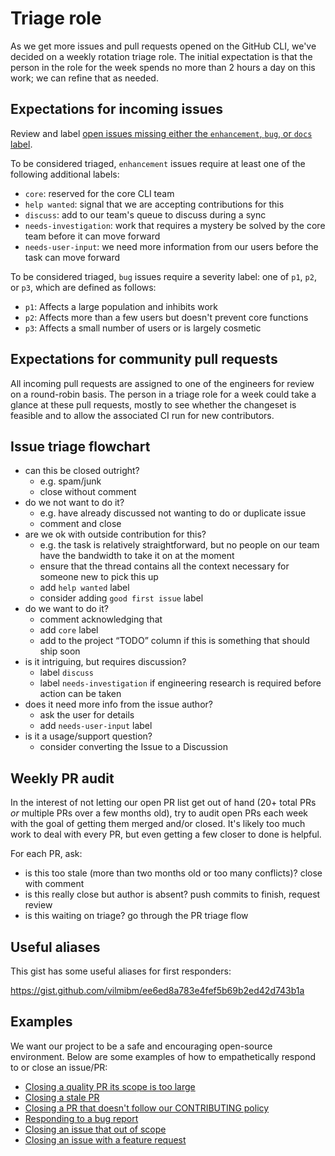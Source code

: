 # Triage role

As we get more issues and pull requests opened on the GitHub CLI, we've decided on a weekly rotation
triage role. The initial expectation is that the person in the role for the week spends no more than
2 hours a day on this work; we can refine that as needed.

## Expectations for incoming issues

Review and label [open issues missing either the `enhancement`, `bug`, or `docs` label](https://github.com/cli/cli/issues?q=is%3Aopen+is%3Aissue+-label%3Abug%2Cenhancement%2Cdocs+).

To be considered triaged, `enhancement` issues require at least one of the following additional labels:

- `core`: reserved for the core CLI team
- `help wanted`: signal that we are accepting contributions for this
- `discuss`: add to our team's queue to discuss during a sync
- `needs-investigation`: work that requires a mystery be solved by the core team before it can move forward
- `needs-user-input`: we need more information from our users before the task can move forward

To be considered triaged, `bug` issues require a severity label: one of `p1`, `p2`, or `p3`, which are defined as follows:
 - `p1`: Affects a large population and inhibits work
 - `p2`: Affects more than a few users but doesn't prevent core functions
 - `p3`: Affects a small number of users or is largely cosmetic

## Expectations for community pull requests

All incoming pull requests are assigned to one of the engineers for review on a round-robin basis.
The person in a triage role for a week could take a glance at these pull requests, mostly to see whether
the changeset is feasible and to allow the associated CI run for new contributors.

## Issue triage flowchart

- can this be closed outright?
  - e.g. spam/junk
  - close without comment
- do we not want to do it?
  - e.g. have already discussed not wanting to do or duplicate issue
  - comment and close
- are we ok with outside contribution for this?
  - e.g. the task is relatively straightforward, but no people on our team have the bandwidth to take it on at the moment
  - ensure that the thread contains all the context necessary for someone new to pick this up
  - add `help wanted` label
  - consider adding `good first issue` label
- do we want to do it?
  - comment acknowledging that
  - add `core` label
  - add to the project “TODO” column if this is something that should ship soon
- is it intriguing, but requires discussion?
  - label `discuss`
  - label `needs-investigation` if engineering research is required before action can be taken
- does it need more info from the issue author?
  - ask the user for details
  - add `needs-user-input` label
- is it a usage/support question?
  - consider converting the Issue to a Discussion

## Weekly PR audit

In the interest of not letting our open PR list get out of hand (20+ total PRs _or_ multiple PRs
over a few months old), try to audit open PRs each week with the goal of getting them merged and/or
closed. It's likely too much work to deal with every PR, but even getting a few closer to done is
helpful.

For each PR, ask:

- is this too stale (more than two months old or too many conflicts)? close with comment
- is this really close but author is absent? push commits to finish, request review
- is this waiting on triage? go through the PR triage flow

## Useful aliases

This gist has some useful aliases for first responders:

https://gist.github.com/vilmibm/ee6ed8a783e4fef5b69b2ed42d743b1a

## Examples

We want our project to be a safe and encouraging open-source environment. Below are some examples
of how to empathetically respond to or close an issue/PR:

- [Closing a quality PR its scope is too large](https://github.com/cli/cli/pull/1161)
- [Closing a stale PR](https://github.com/cli/cli/pull/557#issuecomment-639077269)
- [Closing a PR that doesn't follow our CONTRIBUTING policy](https://github.com/cli/cli/pull/864)
- [Responding to a bug report](https://github.com/desktop/desktop/issues/9195#issuecomment-592243129)
- [Closing an issue that out of scope](https://github.com/cli/cli/issues/777#issuecomment-612926229)
- [Closing an issue with a feature request](https://github.com/desktop/desktop/issues/9722#issuecomment-625461766)
